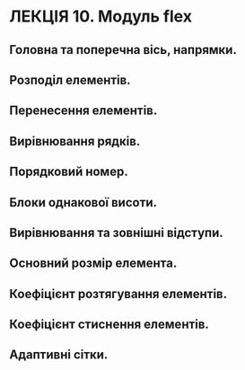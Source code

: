 # ЛЕКЦІЯ 10. Модуль flex
## Головна та поперечна вісь, напрямки.
## Розподіл елементів.
## Перенесення елементів.
## Вирівнювання рядків.
## Порядковий номер.
## Блоки однакової висоти.
## Вирівнювання та зовнішні відступи.
## Основний розмір елемента.
## Коефіцієнт розтягування елементів.
## Коефіцієнт стиснення елементів.
## Адаптивні сітки.